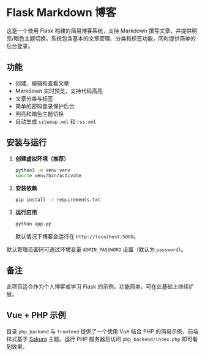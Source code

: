 # Flask Markdown 博客

这是一个使用 Flask 构建的简易博客系统，支持 Markdown 撰写文章，并提供明亮/暗色主题切换。系统包含基本的文章管理、分类和标签功能，同时提供简单的后台登录。

## 功能

- 创建、编辑和查看文章
- Markdown 实时预览，支持代码高亮
- 文章分类与标签
- 简单的密码登录保护后台
- 明亮和暗色主题切换
- 自动生成 `sitemap.xml` 和 `rss.xml`

## 安装与运行

1. **创建虚拟环境（推荐）**
   ```bash
   python3 -m venv venv
   source venv/bin/activate
   ```
2. **安装依赖**
   ```bash
   pip install -r requirements.txt
   ```
3. **运行应用**
   ```bash
   python app.py
   ```
   默认情况下博客会运行在 `http://localhost:5000`。

默认管理员密码可通过环境变量 `ADMIN_PASSWORD` 设置（默认为 `password`）。

## 备注

此项目适合作为个人博客或学习 Flask 的示例，功能简单，可在此基础上继续扩展。

## Vue + PHP 示例

目录 `php_backend` 与 `frontend` 提供了一个使用 Vue 结合 PHP 的简易示例，前端样式基于 [Sakura](https://github.com/mashirozx/Sakura) 主题。运行 PHP 服务器后访问 `php_backend/index.php` 即可看到效果。
